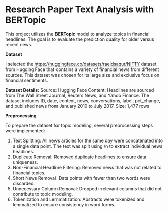 # Research Paper Text Analysis with BERTopic
This project utilizes the **BERTopic** model to analyze topics in financial headlines. The goal is to evaluate the prediction quality for older versus recent news.

**Dataset**

I selected the https://huggingface.co/datasets/raeidsaqur/NIFTY dataset from Hugging Face that contains a variety of financial news from different sources. This dataset was chosen for its large size and exclusive focus on financial sentiments.

**Dataset Details:**
	Source: Hugging Face 
	Content: 
	Headlines are sourced from The Wall Street Journal, Reuters News, and Yahoo Finance. 
	The dataset includes ID, date, context, news, conversations, label, pct_change, and published news from January 2010 to July 2017.
	Size: 1,477 rows

**Preprocessing**

To prepare the dataset for topic modeling, several preprocessing steps were implemented:
1.	Text Splitting:
   All news articles for the same day were concatenated into a single data point.
   The text was split using \n to extract individual news headlines.
2.	Duplicate Removal:
	  Removed duplicate headlines to ensure data uniqueness.
3.	Non-Financial Headline Filtering:
    Removed news that was not related to financial topics.
4.	Short News Removal:
    Data points with fewer than two words were discarded.
5.	Unnecessary Column Removal:
    Dropped irrelevant columns that did not contribute to topic modeling.
6.	Tokenization and Lemmatization:
    Abstracts were tokenized and lemmatized to ensure consistency in word forms.


